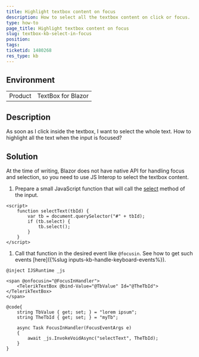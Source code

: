 ```yaml
---
title: Highlight textbox content on focus
description: How to select all the textbox content on click or focus.
type: how-to
page_title: Highlight textbox content on focus
slug: textbox-kb-select-in-focus
position: 
tags: 
ticketid: 1480268
res_type: kb
---
```


## Environment
<table>
	<tbody>
		<tr>
			<td>Product</td>
			<td>TextBox for Blazor</td>
		</tr>
	</tbody>
</table>


## Description

As soon as I click inside the textbox, I want to select the whole text. How to highlight all the text when the input is focused?


## Solution

At the time of writing, Blazor does not have native API for handling focus and selection, so you need to use JS Interop to select the textbox content.

1. Prepare a small JavaScript function that will call the [select](https://developer.mozilla.org/en-US/docs/Web/API/HTMLInputElement/select) method of the input.

````JavaScript.skip-repl
<script>
    function selectText(tbId) {
        var tb = document.querySelector("#" + tbId);
        if (tb.select) {
            tb.select();
        }
    }
</script>
````

1. Call that function in the desired event like `@focusin`. See how to get such events [here]({%slug inputs-kb-handle-keyboard-events%}).


````RAZOR.skip-repl
@inject IJSRuntime _js

<span @onfocusin="@FocusInHandler">
    <TelerikTextBox @bind-Value="@TbValue" Id="@TheTbId"></TelerikTextBox>
</span>

@code{
    string TbValue { get; set; } = "lorem ipsum";
    string TheTbId { get; set; } = "myTb";

    async Task FocusInHandler(FocusEventArgs e)
    {
        await _js.InvokeVoidAsync("selectText", TheTbId);
    }
}
````



